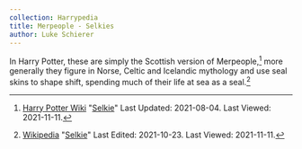 ```yaml
---
collection: Harrypedia
title: Merpeople - Selkies
author: Luke Schierer
---
```


In Harry Potter, these are simply the Scottish version of Merpeople,[^211111-7]
more generally they figure in Norse, Celtic and Icelandic mythology and use
seal skins to shape shift, spending much of their life at sea as a
seal.[^211111-8]

[^211111-8]: 
    [Wikipedia](https://en.wikipedia.org/wiki/)
    "[Selkie](https://en.wikipedia.org/wiki/Selkie)" Last Edited: 2021-10-23. Last Viewed: 2021-11-11.

[^211111-7]: 
    [Harry Potter Wiki](https://harrypotter.fandom.com/wiki)
    "[Selkie](https://harrypotter.fandom.com/wiki/Selkie)"
    Last Updated: 2021-08-04. Last Viewed: 2021-11-11.
